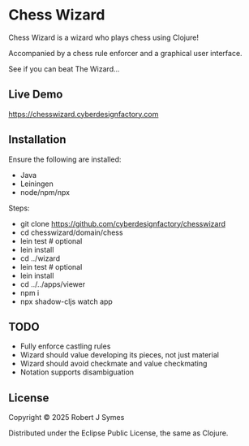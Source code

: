 # Chess Wizard

Chess Wizard is a wizard who plays chess using Clojure!

Accompanied by a chess rule enforcer and a graphical user interface.

See if you can beat The Wizard...

## Live Demo

https://chesswizard.cyberdesignfactory.com

## Installation

Ensure the following are installed:
- Java
- Leiningen
- node/npm/npx

Steps:
- git clone https://github.com/cyberdesignfactory/chesswizard
- cd chesswizard/domain/chess
- lein test  # optional
- lein install
- cd ../wizard
- lein test  # optional
- lein install
- cd ../../apps/viewer
- npm i
- npx shadow-cljs watch app

## TODO

- Fully enforce castling rules
- Wizard should value developing its pieces, not just material
- Wizard should avoid checkmate and value checkmating
- Notation supports disambiguation

## License

Copyright © 2025 Robert J Symes

Distributed under the Eclipse Public License, the same as Clojure.


